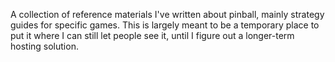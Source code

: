 A collection of reference materials I've written about pinball, mainly strategy guides for specific games. This is largely meant to be a temporary place to put it where I can still let people see it, until I figure out a longer-term hosting solution.
